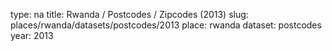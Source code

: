 type: na
title: Rwanda / Postcodes / Zipcodes (2013)
slug: places/rwanda/datasets/postcodes/2013
place: rwanda
dataset: postcodes
year: 2013
